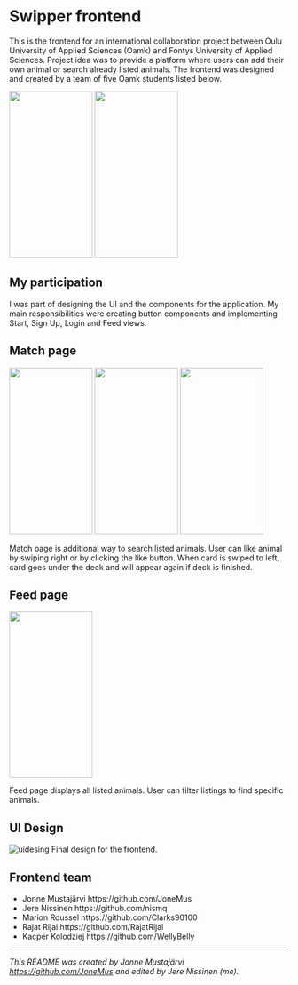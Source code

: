 # Swipper frontend

This is the frontend for an international collaboration project between Oulu University of Applied Sciences (Oamk) and Fontys University of Applied Sciences. 
Project idea was to provide a platform where users can add their own animal or search already listed animals.
The frontend was designed and created by a team of five Oamk students listed below.

<p float="left">
  <img src="https://github.com/JoneMus/Swipper_frontend/assets/99409713/12ddec38-5a4a-4285-a5c8-30781992578b" alt="" width="150" height="300">
  <img src="https://github.com/JoneMus/Swipper_frontend/assets/99409713/f47cc956-9607-45ca-8083-5231a605af74" alt="" width="150" height="300">
</p>

## My participation
I was part of designing the UI and the components for the application. 
My main responsibilities were creating button components and implementing Start, Sign Up, Login and Feed views.

## Match page
<p float="left">
  <img src="https://github.com/JoneMus/Swipper_frontend/assets/99409713/107eb2dd-80b9-4bef-b8c0-d471ee6e67f0" alt="" width="150" height="300">
  <img src="https://github.com/JoneMus/Swipper_frontend/assets/99409713/837e24aa-828c-4cd3-95f2-2ad7ac3b94c8" alt="" width="150" height="300">
  <img src="https://github.com/JoneMus/Swipper_frontend/assets/99409713/3aac34df-7fbe-4762-8fe4-2a9d9dfa7310" alt="" width="150" height="300">
</p>
Match page is additional way to search listed animals. User can like animal by swiping right or by clicking the like button. 
When card is swiped to left, card goes under the deck and will appear again if deck is finished.   

## Feed page
<p float="left">
<img src="https://github.com/JoneMus/Swipper_frontend/assets/99409713/9404a394-a503-47e7-8d19-17c7ddc49ec5" alt="" width="150" height="300">
</p>
Feed page displays all listed animals. User can filter listings to find specific animals.

## UI Design
![uidesing](https://github.com/JoneMus/Swipper_frontend/assets/99409713/cc93353e-885e-4fae-a7ff-fe01bc9892e3)
Final design for the frontend.

## Frontend team
<ul>
<li> Jonne Mustajärvi https://github.com/JoneMus </li>
<li> Jere Nissinen https://github.com/nismq </li>
<li> Marion Roussel https://github.com/Clarks90100 </li>
<li> Rajat Rijal https://github.com/RajatRijal </li>
<li> Kacper Kolodziej https://github.com/WellyBelly </li>
</ul>

___

*This README was created by Jonne Mustajärvi https://github.com/JoneMus and edited by Jere Nissinen (me).*

